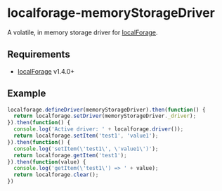 # localforage-memoryStorageDriver

A volatile, in memory storage driver for [localForage](https://github.com/mozilla/localForage).

## Requirements

* [localForage](https://github.com/mozilla/localForage) v1.4.0+

## Example

```js
localforage.defineDriver(memoryStorageDriver).then(function() {
  return localforage.setDriver(memoryStorageDriver._driver);
}).then(function() {
  console.log('Active driver: ' + localforage.driver());
  return localforage.setItem('test1', 'value1');
}).then(function() {
  console.log('setItem(\'test1\', \'value1\')');
  return localforage.getItem('test1');
}).then(function(value) {
  console.log('getItem(\'test1\') => ' + value);
  return localforage.clear();
})
```
